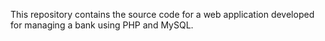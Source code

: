 This repository contains the source code for a web application developed for managing a bank using PHP and MySQL.
